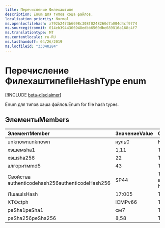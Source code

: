 ```yaml
---
title: Перечисление Филехаштипе
description: Enum для типов хэша файлов.
localization_priority: Normal
ms.openlocfilehash: a792b2473b6698c308f0248260d7a004d4cf9774
ms.sourcegitcommit: 014eb3944306948edbb6560dbe689816a168c4f7
ms.translationtype: MT
ms.contentlocale: ru-RU
ms.lasthandoff: 04/26/2019
ms.locfileid: "33340284"
---
```

# <a name="filehashtype-enum"></a><span data-ttu-id="a0c90-103">Перечисление Филехаштипе</span><span class="sxs-lookup"><span data-stu-id="a0c90-103">fileHashType enum</span></span>

[!INCLUDE [beta-disclaimer](../../includes/beta-disclaimer.md)]

<span data-ttu-id="a0c90-104">Enum для типов хэша файлов.</span><span class="sxs-lookup"><span data-stu-id="a0c90-104">Enum for file hash types.</span></span>

## <a name="members"></a><span data-ttu-id="a0c90-105">Элементы</span><span class="sxs-lookup"><span data-stu-id="a0c90-105">Members</span></span>

|<span data-ttu-id="a0c90-106">Элемент</span><span class="sxs-lookup"><span data-stu-id="a0c90-106">Member</span></span>|<span data-ttu-id="a0c90-107">Значение</span><span class="sxs-lookup"><span data-stu-id="a0c90-107">Value</span></span>|<span data-ttu-id="a0c90-108">Описание</span><span class="sxs-lookup"><span data-stu-id="a0c90-108">Description</span></span>|
|:---|:---|:---|
|<span data-ttu-id="a0c90-109">unknown</span><span class="sxs-lookup"><span data-stu-id="a0c90-109">unknown</span></span>|<span data-ttu-id="a0c90-110">нуль</span><span class="sxs-lookup"><span data-stu-id="a0c90-110">0</span></span>|<span data-ttu-id="a0c90-111">НеИзвестный тип.</span><span class="sxs-lookup"><span data-stu-id="a0c90-111">Unknown type.</span></span>|
|<span data-ttu-id="a0c90-112">хэшем</span><span class="sxs-lookup"><span data-stu-id="a0c90-112">sha1</span></span>|<span data-ttu-id="a0c90-113">1,1</span><span class="sxs-lookup"><span data-stu-id="a0c90-113">1</span></span>|<span data-ttu-id="a0c90-114">Тип хеша SHA1.</span><span class="sxs-lookup"><span data-stu-id="a0c90-114">SHA1 hash type.</span></span>|
|<span data-ttu-id="a0c90-115">хэш</span><span class="sxs-lookup"><span data-stu-id="a0c90-115">sha256</span></span>|<span data-ttu-id="a0c90-116">2</span><span class="sxs-lookup"><span data-stu-id="a0c90-116">2</span></span>| <span data-ttu-id="a0c90-117">Тип хеша SHA256.</span><span class="sxs-lookup"><span data-stu-id="a0c90-117">SHA256 hash type.</span></span>|
|<span data-ttu-id="a0c90-118">алгоритм</span><span class="sxs-lookup"><span data-stu-id="a0c90-118">md5</span></span>|<span data-ttu-id="a0c90-119">4</span><span class="sxs-lookup"><span data-stu-id="a0c90-119">3</span></span>| <span data-ttu-id="a0c90-120">Тип хеша MD5.</span><span class="sxs-lookup"><span data-stu-id="a0c90-120">MD5 hash type.</span></span>|
|<span data-ttu-id="a0c90-121">Свойства authenticodehash256</span><span class="sxs-lookup"><span data-stu-id="a0c90-121">authenticodeHash256</span></span>|<span data-ttu-id="a0c90-122">SP4</span><span class="sxs-lookup"><span data-stu-id="a0c90-122">4</span></span>| <span data-ttu-id="a0c90-123">Тип хеша свойства authenticodehash256.</span><span class="sxs-lookup"><span data-stu-id="a0c90-123">AuthenticodeHash256 hash type.</span></span>|
|<span data-ttu-id="a0c90-124">Лшаш</span><span class="sxs-lookup"><span data-stu-id="a0c90-124">lsHash</span></span>|<span data-ttu-id="a0c90-125">17:00</span><span class="sxs-lookup"><span data-stu-id="a0c90-125">5</span></span>| <span data-ttu-id="a0c90-126">Тип хеша Лшаш.</span><span class="sxs-lookup"><span data-stu-id="a0c90-126">LsHash hash type.</span></span>|
|<span data-ttu-id="a0c90-127">КТФ</span><span class="sxs-lookup"><span data-stu-id="a0c90-127">ctph</span></span>|<span data-ttu-id="a0c90-128">ICMPv6</span><span class="sxs-lookup"><span data-stu-id="a0c90-128">6</span></span>| <span data-ttu-id="a0c90-129">Тип хеша КТФ.</span><span class="sxs-lookup"><span data-stu-id="a0c90-129">CTPH hash type.</span></span>|
|<span data-ttu-id="a0c90-130">peSha1</span><span class="sxs-lookup"><span data-stu-id="a0c90-130">peSha1</span></span>|<span data-ttu-id="a0c90-131">см</span><span class="sxs-lookup"><span data-stu-id="a0c90-131">7</span></span>| <span data-ttu-id="a0c90-132">Тип хеша PESHA1.</span><span class="sxs-lookup"><span data-stu-id="a0c90-132">PESHA1 hash type.</span></span>|
|<span data-ttu-id="a0c90-133">peSha256</span><span class="sxs-lookup"><span data-stu-id="a0c90-133">peSha256</span></span>|<span data-ttu-id="a0c90-134">8,5</span><span class="sxs-lookup"><span data-stu-id="a0c90-134">8</span></span>| <span data-ttu-id="a0c90-135">Тип хеша PESHA256.</span><span class="sxs-lookup"><span data-stu-id="a0c90-135">PESHA256 hash type.</span></span>|
